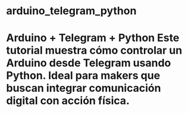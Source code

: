 # arduino_telegram_python
# Arduino + Telegram + Python  Este tutorial muestra cómo controlar un Arduino desde Telegram usando Python. Ideal para makers que buscan integrar comunicación digital con acción física.
